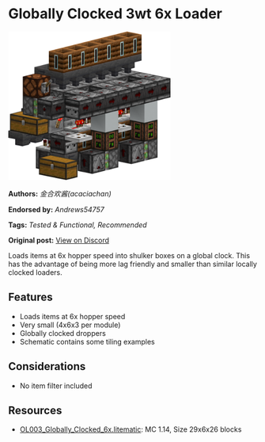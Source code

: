 # Globally Clocked 3wt 6x Loader
<img alt="Globally_Clocked_6x.png" src="images/Globally_Clocked_6x.png?raw=1" height="300px">

**Authors:** *金合欢酱(acaciachan)*

**Endorsed by:** *Andrews54757*

**Tags:** *Tested & Functional, Recommended*

**Original post:** [View on Discord](https://discord.com/channels/1375556143186837695/1389410831594291300)

Loads items at 6x hopper speed into shulker boxes on a global clock. This has the advantage of being more lag friendly and smaller than similar locally clocked loaders.

## Features
- Loads items at 6x hopper speed
- Very small (4x6x3 per module)
- Globally clocked droppers
- Schematic contains some tiling examples

## Considerations
- No item filter included

## Resources
- [OL003_Globally_Clocked_6x.litematic](attachments/OL003_Globally_Clocked_6x.litematic): MC 1.14, Size 29x6x26 blocks

